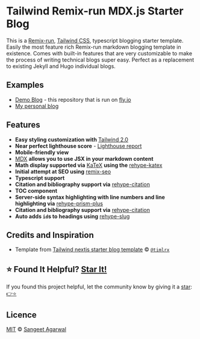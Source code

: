 # Tailwind Remix-run MDX.js Starter Blog

This is a [Remix-run](https://remix.run/), [Tailwind CSS](https://tailwindcss.com/), typescript blogging starter template. Easily the most feature rich Remix-run markdown blogging template in existence. Comes with built-in features that are very customizable to make the process of writing technical blogs super easy. Perfect as a replacement to existing Jekyll and Hugo individual blogs.

## Examples

- [Demo Blog](https://tailwind-remix-run-mdxjs-typescript-starter-blog.fly.dev/) - this repository that is run on [fly.io](https://fly.io/)
- [My personal blog](https://www.makebitbyte.com/)

## Features

- **Easy styling customization with** [Tailwind 2.0](https://blog.tailwindcss.com/tailwindcss-v2)
- **Near perfect lighthouse score** - [Lighthouse report](https://www.webpagetest.org/result/230614_BiDcB4_6X9/)
- **Mobile-friendly view**
- [MDX](https://mdxjs.com/) **allows you to use JSX in your markdown content**
- **Math display supported via** [KaTeX](https://katex.org/) **using the** [rehype-katex](https://www.npmjs.com/package/rehype-katex)
- **Initial attempt at SEO using** [remix-seo](https://github.com/chaance/remix-seo)
- **Typescript support**
- **Citation and bibliography support via** [rehype-citation](https://github.com/timlrx/rehype-citation)
- **TOC component**
- **Server-side syntax highlighting with line numbers and line highlighting via** [rehype-prism-plus](https://github.com/timlrx/rehype-prism-plus)
- **Citation and bibliography support via** [rehype-citation](https://github.com/timlrx/rehype-citation)
- **Auto adds `id`s to headings using** [rehype-slug](https://github.com/rehypejs/rehype-slug)

## Credits and Inspiration

- Template from [Tailwind nextjs starter blog template](https://github.com/timlrx/tailwind-nextjs-starter-blog) © [`@timlrx`](https://github.com/timlrx)

## ⭐ Found It Helpful? [Star It!](https://github.com/SangeetAgarwal/tailwind-remix-run-mdxjs-typescript-starter-blog//stargazers)

If you found this project helpful, let the community know by giving it a [star](https://github.com/SangeetAgarwal/tailwind-remix-run-mdxjs-typescript-starter-blog/stargazers): [👉⭐](https://github.com//SangeetAgarwal/tailwind-remix-run-mdxjs-typescript-starter-blog/stargazers)

## Licence

[MIT](https://github.com/SangeetAgarwal/bitoflearning/blob/main/LICENSE) © [Sangeet Agarwal](https://www.makebitbyte.com/)
